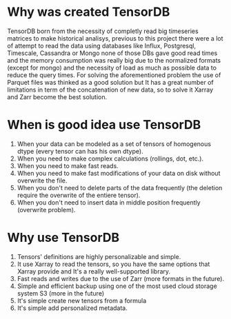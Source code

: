 # Why was created TensorDB
TensorDB born from the necessity of completly read big timeseries matrices to make historical analisys, previous to this project there were a lot of attempt to read the data using databases like Influx, Postgresql, Timescale, Cassandra or Mongo none of those DBs gave good read times and the memory consumption was really big due to the normalized formats (except for mongo) and the necessity of load as much as possible data to reduce the query times. For solving the aforementioned problem the use of Parquet files was thinked as a good solution but It has a great number of limitations in term of the concatenation of new data, so to solve it Xarray and Zarr become the best solution.

# When is good idea use TensorDB
1. When your data can be modeled as a set of tensors of homogenous dtype (every tensor can has his own dtype).
2. When you need to make complex calculations (rollings, dot, etc.).
3. When you need to make fast reads.
4. When you need to make fast modifications of your data on disk without overwrite the file.
5. When you don't need to delete parts of the data frequently (the deletion require the overwrite of the entiere tensor).
6. When you don't need to insert data in middle position frequently (overwrite problem).

# Why use TensorDB
1. Tensors' definitions are highly personalizable and simple.
2. It use Xarray to read the tensors, so you have the same options that Xarray provide and It's a really well-supported library.
3. Fast reads and writes due to the use of Zarr (more formats in the future).
4. Simple and efficient backup using one of the most used cloud storage system S3 (more in the future)
5. It's simple create new tensors from a formula
6. It's simple add personalized metadata.
